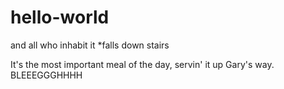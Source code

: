# hello-world
and all who inhabit it
*falls down stairs

It's the most important meal of the day, servin' it up Gary's way.
BLEEEGGGHHHH
